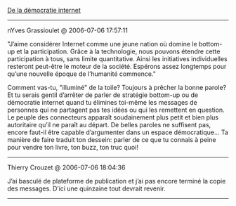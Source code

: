 [De la démocratie internet](../../../2006/7/de-la-democratie-internet.md)

---
nYves Grassioulet @ 2006-07-06 17:57:11

"J’aime considérer Internet comme une jeune nation où domine le bottom-up et la participation. Grâce à la technologie, nous pouvons étendre cette participation à tous, sans limite quantitative. Ainsi les initiatives individuelles resteront peut-être le moteur de la société. Espérons assez longtemps pour qu’une nouvelle époque de l’humanité commence."

Comment vas-tu, "illuminé" de la toile? Toujours à prêcher la bonne parole? Et tu serais gentil d’arrêter de parler de stratégie bottom-up ou de démocratie internet quand tu élimines toi-même les messages de personnes qui ne partagent pas tes idées ou qui les remettent en question. Le peuple des connecteurs apparaît soudainement plus petit et bien plus autoritaire qu’il ne paraît au départ. De belles paroles ne suffisent pas, encore faut-il être capable d’argumenter dans un espace démocratique... Ta manière de faire traduit ton dessein: parler de ce que tu connais à peine pour vendre ton livre, ton buzz, ton truc quoi!

---

Thierry Crouzet @ 2006-07-06 18:04:36

J’ai basculé de plateforme de publication et j’ai pas encore terminé la copie des messages. D’ici une quinzaine tout devrait revenir.

---

